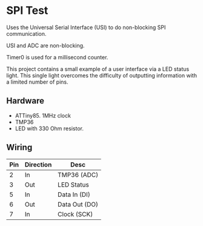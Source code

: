 # SPI Test

Uses the Universal Serial Interface (USI) to do non-blocking SPI communication.

USI and ADC are non-blocking.

Timer0 is used for a millisecond counter.

This project contains a small example of a user interface via a LED status light. This
single light overcomes the difficulty of outputting information with a limited number of
pins.

## Hardware

* ATTiny85. 1MHz clock
* TMP36
* LED with 330 Ohm resistor.

## Wiring

|Pin|Direction|Desc|
|---|---------|----|
|2|In|TMP36 (ADC)|
|3|Out|LED Status|
|5|In|Data In (DI)|
|6|Out|Data Out (DO)|
|7|In|Clock (SCK)|
